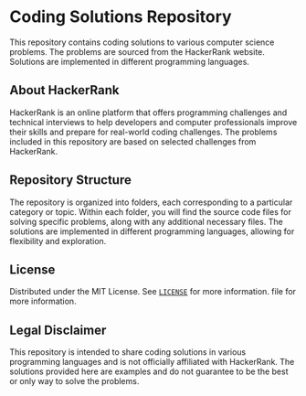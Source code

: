 # Coding Solutions Repository

This repository contains coding solutions to various computer science problems. The problems are sourced from the HackerRank website. Solutions are implemented in different programming languages.

## About HackerRank

HackerRank is an online platform that offers programming challenges and technical interviews to help developers and computer professionals improve their skills and prepare for real-world coding challenges. The problems included in this repository are based on selected challenges from HackerRank.

## Repository Structure

The repository is organized into folders, each corresponding to a particular category or topic. Within each folder, you will find the source code files for solving specific problems, along with any additional necessary files. The solutions are implemented in different programming languages, allowing for flexibility and exploration.

## License

Distributed under the MIT License. See [`LICENSE`](https://github.com/stente3/ProblemSolvingSolutions/blob/main/LICENSE) for more information. file for more information.

## Legal Disclaimer

This repository is intended to share coding solutions in various programming languages and is not officially affiliated with HackerRank. The solutions provided here are examples and do not guarantee to be the best or only way to solve the problems.
